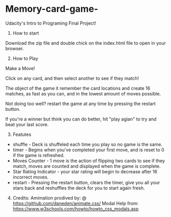 # Memory-card-game-

Udacity's Intro to Programing Final Project!

1.  How to start

Download the zip file and double chick on the index.html file to open in your browser.


2. How to Play

Make a Move!

Click on any card, and then select another to see if they match!

The object of the game it remember the card locations and create 16 matches, as fast as you can, and in the lowest amount of moves possible. 

Not doing too well? restart the game at any time by pressing the restart button. 

If you're a winner but think you can do better, hit "play agian" to try and beat your last score.

3. Featutes 
* shuffle - Deck is shuffeled each time you play so no game is the same. 
* timer - Begins when you've completed your first move, and is reset to 0 if the game is refreshed. 
* Moves Counter - 1 move is the action of flipping two cards to see if they match, moves are counted and displayed when the game is complete. 
* Star Rating Indicator -  your star rating will begin to decrease after 16 incorrect moves. 
* restart - Pressing the restart button, clears the timer, give you all your stars back and reshuffles the deck for you to start again fresh. 


4. Credits: 
Amimation prodived by: @ https://github.com/daneden/animate.css/ 
Modal Help from:  https://www.w3schools.com/howto/howto_css_modals.asp




